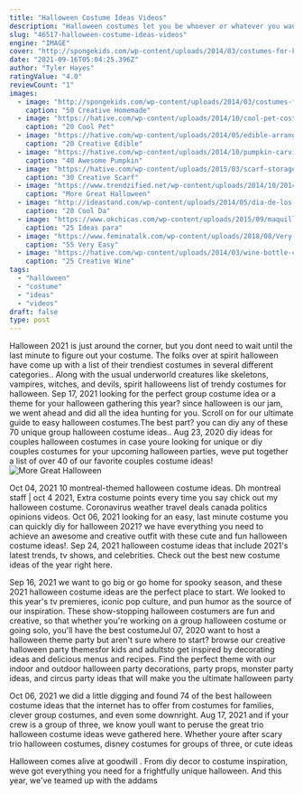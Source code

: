 ```yaml
---
title: "Halloween Costume Ideas Videos"
description: "Halloween costumes let you be whoever or whatever you want, which is probably why theyre top of mind this time of year. If youre looking for fun, easy halloween costume ideas, then youve come to the right place! every year, party city transforms into the ultimate costume"
slug: "46517-halloween-costume-ideas-videos"
engine: "IMAGE"
cover: "http://spongekids.com/wp-content/uploads/2014/03/costumes-for-kids/41-peacock-kid-costume-idea.jpg"
date: "2021-09-16T05:04:25.396Z"
author: "Tyler Hayes"
ratingValue: "4.0"
reviewCount: "1"
images:
  - image: "http://spongekids.com/wp-content/uploads/2014/03/costumes-for-kids/41-peacock-kid-costume-idea.jpg"
    caption: "50 Creative Homemade"
  - image: "https://hative.com/wp-content/uploads/2014/10/cool-pet-costumes/8-cool-pet-costumes.jpg"
    caption: "20 Cool Pet"
  - image: "https://hative.com/wp-content/uploads/2014/05/edible-arrangements/13-fun-edible-arrangement-for-kids.jpg"
    caption: "20 Creative Edible"
  - image: "https://hative.com/wp-content/uploads/2014/10/pumpkin-carving-ideas/35-witchy-pumpkin.jpg"
    caption: "40 Awesome Pumpkin"
  - image: "https://hative.com/wp-content/uploads/2015/03/scarf-storage-ideas/6-creative-scarf-storage-and-display-ideas.jpg"
    caption: "30 Creative Scarf"
  - image: "https://www.trendzified.net/wp-content/uploads/2014/10/20140614_192304__880.jpg"
    caption: "More Great Halloween"
  - image: "http://ideastand.com/wp-content/uploads/2014/05/dia-de-los-muertos/11-day-of-the-dead-make-up.jpg"
    caption: "20 Cool Da"
  - image: "https://www.okchicas.com/wp-content/uploads/2015/09/maquillaje-para-halloween-5.jpg"
    caption: "25 Ideas para"
  - image: "https://www.feminatalk.com/wp-content/uploads/2018/08/Very-Easy-Watercolor-Painting-Ideas-for-beginners00012.jpg"
    caption: "55 Very Easy"
  - image: "https://hative.com/wp-content/uploads/2014/03/wine-bottle-chandeliers/5-homemade-recycled-chandelier.jpg"
    caption: "25 Creative Wine"
tags:
  - "halloween"
  - "costume"
  - "ideas"
  - "videos"
draft: false
type: post
---
```


Halloween 2021 is just around the corner, but you dont need to wait until the last minute to figure out your costume. The folks over at spirit halloween have come up with a list of their trendiest costumes in several different categories.. Along with the usual underworld creatures like skeletons, vampires, witches, and devils, spirit halloweens list of trendy costumes for halloween. Sep 17, 2021 looking for the perfect group costume idea or a theme for your halloween gathering this year? since halloween is our jam, we went ahead and did all the idea hunting for you. Scroll on for our ultimate guide to easy halloween costumes.The best part? you can diy any of these 70 unique group halloween costume ideas.. Aug 23, 2020 diy ideas for couples halloween costumes  in case youre looking for unique or diy couples costumes for your upcoming halloween parties, weve put together a list of over 40 of our favorite couples costume ideas!
![More Great Halloween](https://www.trendzified.net/wp-content/uploads/2014/10/20140614_192304__880.jpg "More Great Halloween")

Oct 04, 2021 10 montreal-themed halloween costume ideas. Dh montreal staff | oct 4 2021,  Extra costume points every time you say chick out my halloween costume. Coronavirus weather travel deals canada politics opinions videos. Oct 06, 2021 looking for an easy, last minute costume you can quickly diy for halloween 2021? we have everything you need to achieve an awesome and creative outfit with these cute and fun halloween costume ideas!. Sep 24, 2021 halloween costume ideas that include 2021&#39;s latest trends, tv shows, and celebrities. Check out the best new costume ideas of the year right here.
<!--inArticleAds-->

<!--galleryOne-->

Sep 16, 2021 we want to go big or go home for spooky season, and these 2021 halloween costume ideas are the perfect place to start. We looked to this year's tv premieres, iconic pop culture, and pun humor as the source of our inspiration. These show-stopping halloween costumers are fun and creative, so that whether you're working on a group halloween costume or going solo, you'll have the best costumeJul 07, 2020 want to host a halloween theme party but aren't sure where to start? browse our creative halloween party themesfor kids and adultsto get inspired by decorating ideas and delicious menus and recipes. Find the perfect theme with our indoor and outdoor halloween party decorations, party props, monster party ideas, and circus party ideas that will make you the ultimate halloween party
<!--inArticleAds-->

<!--galleryTwo-->

Oct 06, 2021 we did a little digging and found 74 of the best halloween costume ideas that the internet has to offer from costumes for families, clever group costumes, and even some downright. Aug 17, 2021 and if your crew is a group of three, we know youll want to peruse the great trio halloween costume ideas weve gathered here. Whether youre after scary trio halloween costumes, disney costumes for groups of three, or cute ideas
<!--galleryThree-->

Halloween comes alive at goodwill . From diy decor to costume inspiration, weve got everything you need for a frightfully unique halloween. And this year, we've teamed up with the addams
